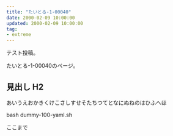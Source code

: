 ```yaml
---
title: "たいとる-1-00040"
date: 2000-02-09 10:00:00
updated: 2000-02-09 10:00:00
tag:
- extreme
---
```


テスト投稿。

たいとる-1-00040のページ。


## 見出し H2

あいうえおかきくけこさしすせそたちつてとなにぬねのはひふへほ

bash dummy-100-yaml.sh


ここまで
